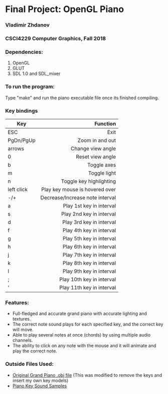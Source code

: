 # Final Project: OpenGL Piano

### Vladimir Zhdanov
### CSCI4229 Computer Graphics, Fall 2018

### Dependencies:
1. OpenGL
2. GLUT
3. SDL 1.0 and SDL_mixer

### To run the program: 
Type "make" and run the piano executable file once its finished compiling.


### Key bindings
| Key         | Function                        |
| ----------- | -------------------------------:|
| ESC         | Exit                            |
| PgDn/PgUp   | Zoom in and out                 |
| arrows      | Change view angle               |
| 0           | Reset view angle                |
| b           | Toggle axes                     |
| m           | Toggle light                    |
| n  		      |	Toggle key highlighting			    |
| left click  | Play key mouse is hovered over  |
| -/+         | Decrease/Increase note interval |
| a           | Play 1st key in interval        |
| s           | Play 2nd key in interval        |
| d           | Play 3rd key in interval        |
| f           | Play 4th key in interval        |
| g           | Play 5th key in interval        |  
| h           | Play 6th key in interval        |
| j           | Play 7th key in interval        |
| k           | Play 8th key in interval        |
| l           | Play 9th key in interval        |
| ;           | Play 10th key in interval       |
| '           | Play 11th key in interval       |


### Features:
* Full-fledged and accurate grand piano with accurate lighting and textures.
* The correct note sound plays for each specified key, and the correct key will move.
* Able to play several notes at once (chords) by using multiple audio channels.
* The ability to click on any note with the mouse and it will animate and play the correct note.


### Outside Files Used:
* [Original Grand Piano .obj file](https://free3d.com/3d-model/piano-8271.html) (This was modified to remove the keys and insert my own key models)
* [Piano Key Sound Samples](https://freesound.org/people/jobro/packs/2489/)
